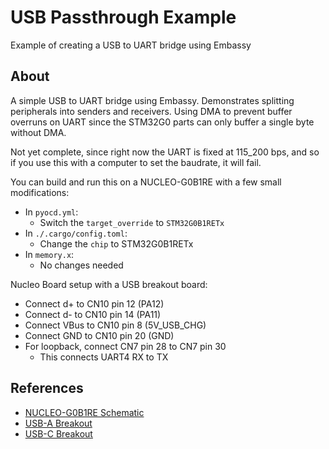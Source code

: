 # USB Passthrough Example

Example of creating a USB to UART bridge using Embassy

## About

A simple USB to UART bridge using Embassy.  Demonstrates splitting peripherals
into senders and receivers.  Using DMA to prevent buffer overruns on UART since
the STM32G0 parts can only buffer a single byte without DMA.

Not yet complete, since right now the UART is fixed at 115_200 bps, and so if
you use this with a computer to set the baudrate, it will fail.

You can build and run this on a NUCLEO-G0B1RE with a few small modifications:

- In `pyocd.yml`:
	- Switch the `target_override` to `STM32G0B1RETx`
- In `./.cargo/config.toml`:
	- Change the `chip` to STM32G0B1RETx
- In `memory.x`:
	- No changes needed

Nucleo Board setup with a USB breakout board:

- Connect d+ to CN10 pin 12 (PA12)
- Connect d- to CN10 pin 14 (PA11)
- Connect VBus to CN10 pin 8 (5V_USB_CHG)
- Connect GND to CN10 pin 20 (GND)
- For loopback, connect CN7 pin 28 to CN7 pin 30
	- This connects UART4 RX to TX


## References
- [NUCLEO-G0B1RE Schematic](https://www.st.com/resource/en/schematic_pack/mb1360-g0b1re-c02_schematic.pdf)
- [USB-A Breakout](https://www.adafruit.com/product/4448)
- [USB-C Breakout](https://www.adafruit.com/product/4090)
